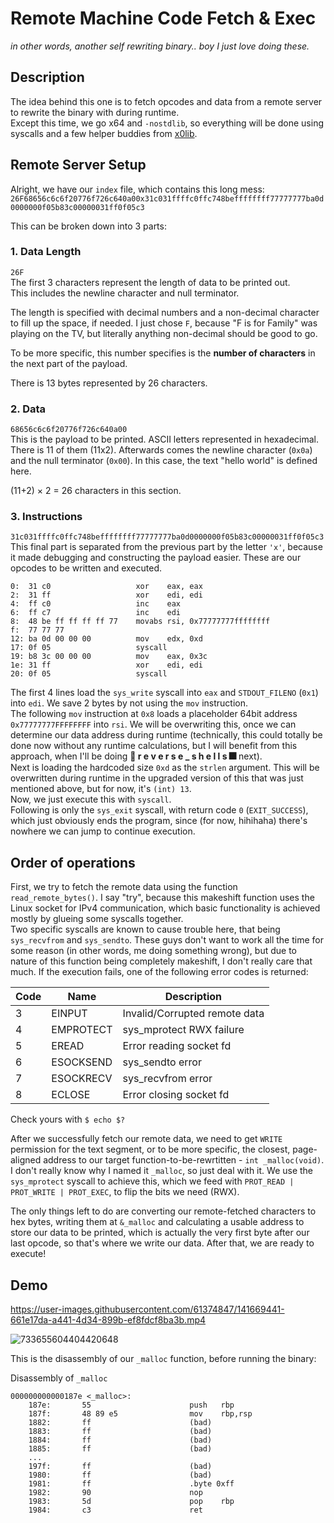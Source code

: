 # Remote Machine Code Fetch & Exec
_in other words, another self rewriting binary.. boy I just love doing these._

## Description
The idea behind this one is to fetch opcodes and data from a remote server to rewrite the binary with during runtime.  
Except this time, we go x64 and `-nostdlib`, so everything will be done using syscalls and a few helper buddies from [x0lib](https://github.com/x0reaxeax/x0l1b).

## Remote Server Setup 
Alright, we have our `index` file, which contains this long mess:
`26F68656c6c6f20776f726c640a00x31c031ffffc0ffc748beffffffff77777777ba0d0000000f05b83c00000031ff0f05c3`

This can be broken down into 3 parts:
### 1. Data Length
`26F`  
The first 3 characters represent the length of data to be printed out.  
This includes the newline character and null terminator.  

The length is specified with decimal numbers and a non-decimal character to fill up the space, if needed. I just chose `F`, because "F is for Family" was playing on the TV, but literally anything non-decimal should be good to go.

To be more specific, this number specifies is the **number of characters** in the next part of the payload.

There is 13 bytes represented by 26 characters.

### 2. Data
`68656c6c6f20776f726c640a00`  
This is the payload to be printed. ASCII letters represented in hexadecimal. There is 11 of them (11x2). Afterwards comes the newline character (`0x0a`) and the null terminator (`0x00`). In this case, the text "hello world" is defined here.

(11+2) × 2 = 26 characters in this section.

### 3. Instructions
`31c031ffffc0ffc748beffffffff77777777ba0d0000000f05b83c00000031ff0f05c3`  
This final part is separated from the previous part by the letter `'x'`, because it made debugging and constructing the payload easier.
These are our opcodes to be written and executed.

```
0:  31 c0                   xor    eax, eax
2:  31 ff                   xor    edi, edi
4:  ff c0                   inc    eax
6:  ff c7                   inc    edi
8:  48 be ff ff ff ff 77    movabs rsi, 0x77777777ffffffff
f:  77 77 77
12: ba 0d 00 00 00          mov    edx, 0xd
17: 0f 05                   syscall
19: b8 3c 00 00 00          mov    eax, 0x3c
1e: 31 ff                   xor    edi, edi
20: 0f 05                   syscall
```

The first 4 lines load the `sys_write` syscall into `eax` and `STDOUT_FILENO` (`0x1`) into `edi`. We save 2 bytes by not using the `mov` instruction.  
The following `mov` instruction at `0x8` loads a placeholder 64bit address `0x77777777FFFFFFFF` into `rsi`. We will be overwriting this, once we can determine our data address during runtime (technically, this could totally be done now without any runtime calculations, but I will benefit from this approach, when I'll be doing **🎇 r e v e r s e _ s h e l l s 🎆** next).  
Next is loading the hardcoded size `0xd` as the `strlen` argument. This will be overwritten during runtime in the upgraded version of this that was just mentioned above, but for now, it's `(int) 13`.  
Now, we just execute this with `syscall`.  
Following is only the `sys_exit` syscall, with return code `0` (`EXIT_SUCCESS`), which just obviously ends the program, since (for now, hihihaha) there's nowhere we can jump to continue execution.


## Order of operations
First, we try to fetch the remote data using the function `read_remote_bytes()`. I say "try", because this makeshift function uses the Linux socket for IPv4 communication, which basic functionality is achieved mostly by glueing some syscalls together.  
Two specific syscalls are known to cause trouble here, that being `sys_recvfrom` and `sys_sendto`. These guys don't want to work all the time for some reason (in other words, me doing something wrong), but due to nature of this function being completely makeshift, I don't really care that much. If the execution fails, one of the following error codes is returned:

| Code | Name      | Description                   | 
|------|-----------|-------------------------------|
| 3    | EINPUT    | Invalid/Corrupted remote data |
| 4    | EMPROTECT | sys_mprotect RWX failure      |
| 5    | EREAD     | Error reading socket fd       |
| 6    | ESOCKSEND | sys_sendto error |
| 7    | ESOCKRECV | sys_recvfrom error |
| 8    | ECLOSE    | Error closing socket fd |

Check yours with `$ echo $?`  

After we successfully fetch our remote data, we need to get `WRITE` permission for the text segment, or to be more specific, the closest, page-aligned address to our target function-to-be-rewrtitten - `int _malloc(void)`. I don't really know why I named it `_malloc`, so just deal with it. We use the `sys_mprotect` syscall to achieve this, which we feed with `PROT_READ | PROT_WRITE | PROT_EXEC`, to flip the bits we need (RWX).  

The only things left to do are converting our remote-fetched characters to hex bytes, writing them at `&_malloc` and calculating a usable address to store our data to be printed, which is actually the very first byte after our last opcode, so that's where we write our data. After that, we are ready to execute!

## Demo


https://user-images.githubusercontent.com/61374847/141669441-661e17da-a441-4d34-899b-ef8fdcf8ba3b.mp4  

![733655604404420648](https://user-images.githubusercontent.com/61374847/141669516-c19286fe-b13c-4f6e-99ff-080a201d94dc.png)

This is the disassembly of our `_malloc` function, before running the binary:

Disassembly of `_malloc`
```
000000000000187e <_malloc>:
    187e:       55                      push   rbp
    187f:       48 89 e5                mov    rbp,rsp
    1882:       ff                      (bad)
    1883:       ff                      (bad)
    1884:       ff                      (bad)
    1885:       ff                      (bad)
    ...
    197f:       ff                      (bad)
    1980:       ff                      (bad)
    1981:       ff                      .byte 0xff
    1982:       90                      nop
    1983:       5d                      pop    rbp
    1984:       c3                      ret
```
